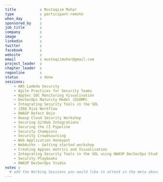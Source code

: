 ```yaml
---
title           : Mustaqiim Muhar
type            : participant-remote
when_day        :
sponsored_by    :
job_title       :
company         : 
image           :
linkedin        :
twitter         :
facebook        :
website         :
email           : mustaqiimuhar@gmail.com
project_leader  :
chapter_leader  :
regonline       :
status          : done
sessions:
    - AWS Lambda Security
    - Agile Practices for Security Teams
    - AppSec SOC Monitoring Visualisation
    - DevSecOps Maturity Model (DSOMM)
    - Integrating Security Tools in the SDL
    - JIRA Risk Workflow
    - OWASP Defect Dojo
    - Owasp Cloud Security Workshop
    - Securing GitHub Integrations
    - Securing the CI Pipeline
    - Security Champions
    - Security Crowdsourcing
    - Web Application Honeypot
    - WebAuthn - Getting started workshop
    - Creating Appsec metrics and Visualisation
    - Integrating Security Tools in the SDL using OWASP DecSecOps Studio
    - Security Playbooks
    - OWASP DevSecOps Studio
notes :
  # add the Working Sessions you would like to attend in the meta above (use the session's title) e.g. sessions (one per line): -Security Playbooks Diagrams -Hackathon Daily Sessions
---
```




<!-- put more details about participant here -->
